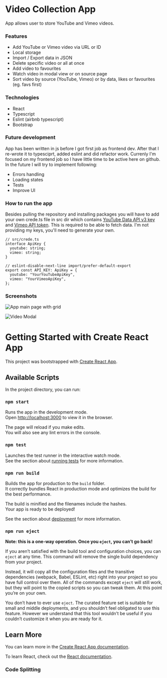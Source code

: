# Video Collection App

App allows user to store YouTube and Vimeo videos. 

### Features
* Add YouTube or Vimeo video via URL or ID
* Local storage
* Import / Export data in JSON
* Delete specific video or all at once
* Add video to favourites
* Watch video in modal view or on source page
* Sort video by source (YouTube, Vimeo) or by data, likes or favourites (eg. favs first)

### Technologies
* React
* Typescript
* Eslint (airbnb typescript)
* Bootstrap

### Future development
App has been written in js before I got first job as frontend dev. After that I re-wrote it to typesciprt, added eslint and did refactor work.
Currenly I'm focused on my frontend job so I have little time to be active here on github. 
In the future I will try to implement following:
* Errors handling
* Loading states
* Tests
* Improve UI

### How to run the app
Besides pulling the repository and installing packages you will have to add your own crede.ts file in src dir which contains [YouTube Data API v3 key](https://developers.google.com/youtube/v3/getting-started) and [Vimeo API token](https://developer.vimeo.com/api/guides/start). This is required to be able to fetch data. I'm not providing my keys, you'll need to generate your own.

```
// src/crede.ts
interface ApiKey {
  youtube: string;
  vimeo: string;
}

// eslint-disable-next-line import/prefer-default-export
export const API_KEY: ApiKey = {
  youtube: "YourYouTubeApiKey",
  vimeo: "YourVimeoApiKey",
};
```

### Screenshots
![App main page with grid](https://user-images.githubusercontent.com/34837954/155882045-789d329d-7842-46d4-8529-893a3f34b45c.png)

![Video Modal](https://user-images.githubusercontent.com/34837954/155882068-df77fff6-bdff-4721-8712-54215feb9faf.png)


# Getting Started with Create React App

This project was bootstrapped with [Create React App](https://github.com/facebook/create-react-app).

## Available Scripts

In the project directory, you can run:

### `npm start`

Runs the app in the development mode.\
Open [http://localhost:3000](http://localhost:3000) to view it in the browser.

The page will reload if you make edits.\
You will also see any lint errors in the console.

### `npm test`

Launches the test runner in the interactive watch mode.\
See the section about [running tests](https://facebook.github.io/create-react-app/docs/running-tests) for more information.

### `npm run build`

Builds the app for production to the `build` folder.\
It correctly bundles React in production mode and optimizes the build for the best performance.

The build is minified and the filenames include the hashes.\
Your app is ready to be deployed!

See the section about [deployment](https://facebook.github.io/create-react-app/docs/deployment) for more information.

### `npm run eject`

**Note: this is a one-way operation. Once you `eject`, you can’t go back!**

If you aren’t satisfied with the build tool and configuration choices, you can `eject` at any time. This command will remove the single build dependency from your project.

Instead, it will copy all the configuration files and the transitive dependencies (webpack, Babel, ESLint, etc) right into your project so you have full control over them. All of the commands except `eject` will still work, but they will point to the copied scripts so you can tweak them. At this point you’re on your own.

You don’t have to ever use `eject`. The curated feature set is suitable for small and middle deployments, and you shouldn’t feel obligated to use this feature. However we understand that this tool wouldn’t be useful if you couldn’t customize it when you are ready for it.

## Learn More

You can learn more in the [Create React App documentation](https://facebook.github.io/create-react-app/docs/getting-started).

To learn React, check out the [React documentation](https://reactjs.org/).

### Code Splitting

